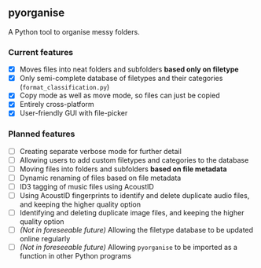 ## pyorganise
A Python tool to organise messy folders.

### Current features
- [x] Moves files into neat folders and subfolders **based only on filetype**
- [x] Only semi-complete database of filetypes and their categories (`format_classification.py`)
- [x] Copy mode as well as move mode, so files can just be copied
- [x] Entirely cross-platform
- [x] User-friendly GUI with file-picker

### Planned features
- [ ] Creating separate verbose mode for further detail
- [ ] Allowing users to add custom filetypes and categories to the database
- [ ] Moving files into folders and subfolders **based on file metadata**
- [ ] Dynamic renaming of files based on file metadata
- [ ] ID3 tagging of music files using AcoustID
- [ ] Using AcoustID fingerprints to identify and delete duplicate audio files, and keeping the higher quality option
- [ ] Identifying and deleting duplicate image files, and keeping the higher quality option
- [ ] *(Not in foreseeable future)* Allowing the filetype database to be updated online regularly
- [ ] *(Not in foreseeable future)* Allowing `pyorganise` to be imported as a function in other Python programs
